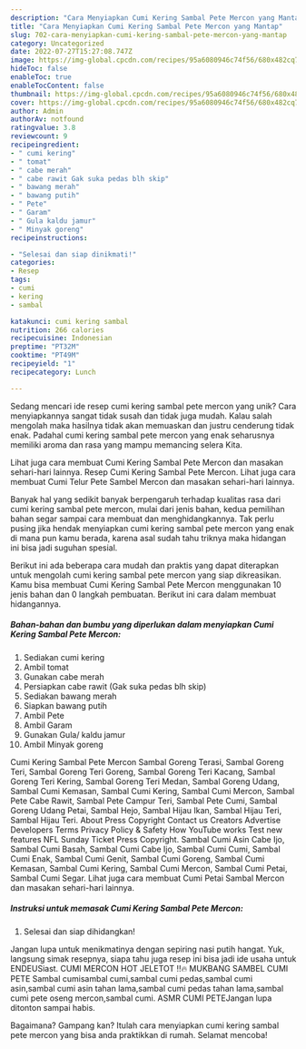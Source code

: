 ```yaml
---
description: "Cara Menyiapkan Cumi Kering Sambal Pete Mercon yang Mantap"
title: "Cara Menyiapkan Cumi Kering Sambal Pete Mercon yang Mantap"
slug: 702-cara-menyiapkan-cumi-kering-sambal-pete-mercon-yang-mantap
category: Uncategorized
date: 2022-07-27T15:27:08.747Z
image: https://img-global.cpcdn.com/recipes/95a6080946c74f56/680x482cq70/cumi-kering-sambal-pete-mercon-foto-resep-utama.jpg
hideToc: false
enableToc: true
enableTocContent: false
thumbnail: https://img-global.cpcdn.com/recipes/95a6080946c74f56/680x482cq70/cumi-kering-sambal-pete-mercon-foto-resep-utama.jpg
cover: https://img-global.cpcdn.com/recipes/95a6080946c74f56/680x482cq70/cumi-kering-sambal-pete-mercon-foto-resep-utama.jpg
author: Admin
authorAv: notfound
ratingvalue: 3.8
reviewcount: 9
recipeingredient:
- " cumi kering"
- " tomat"
- " cabe merah"
- " cabe rawit Gak suka pedas blh skip"
- " bawang merah"
- " bawang putih"
- " Pete"
- " Garam"
- " Gula kaldu jamur"
- " Minyak goreng"
recipeinstructions:

- "Selesai dan siap dinikmati!"
categories:
- Resep
tags:
- cumi
- kering
- sambal

katakunci: cumi kering sambal 
nutrition: 266 calories
recipecuisine: Indonesian
preptime: "PT32M"
cooktime: "PT49M"
recipeyield: "1"
recipecategory: Lunch

---
```





Sedang mencari ide resep cumi kering sambal pete mercon yang unik? Cara menyiapkannya sangat tidak susah dan tidak juga mudah. Kalau salah mengolah maka hasilnya tidak akan memuaskan dan justru cenderung tidak enak. Padahal cumi kering sambal pete mercon yang enak seharusnya memiliki aroma dan rasa yang mampu memancing selera Kita.





Lihat juga cara membuat Cumi Kering Sambal Pete Mercon dan masakan sehari-hari lainnya. Resep Cumi Kering Sambal Pete Mercon. Lihat juga cara membuat Cumi Telur Pete Sambel Mercon dan masakan sehari-hari lainnya.

Banyak hal yang sedikit banyak berpengaruh terhadap kualitas rasa dari cumi kering sambal pete mercon, mulai dari jenis bahan, kedua pemilihan bahan segar sampai cara membuat dan menghidangkannya. Tak perlu pusing jika hendak menyiapkan cumi kering sambal pete mercon yang enak di mana pun kamu berada, karena asal sudah tahu triknya maka hidangan ini bisa jadi suguhan spesial.






Berikut ini ada beberapa cara mudah dan praktis yang dapat diterapkan untuk mengolah cumi kering sambal pete mercon yang siap dikreasikan. Kamu bisa membuat Cumi Kering Sambal Pete Mercon menggunakan 10 jenis bahan dan 0 langkah pembuatan. Berikut ini cara dalam membuat hidangannya.

<!--inarticleads1-->

##### Bahan-bahan dan bumbu yang diperlukan dalam menyiapkan Cumi Kering Sambal Pete Mercon:

1. Sediakan  cumi kering
1. Ambil  tomat
1. Gunakan  cabe merah
1. Persiapkan  cabe rawit (Gak suka pedas blh skip)
1. Sediakan  bawang merah
1. Siapkan  bawang putih
1. Ambil  Pete
1. Ambil  Garam
1. Gunakan  Gula/ kaldu jamur
1. Ambil  Minyak goreng


Cumi Kering Sambal Pete Mercon Sambal Goreng Terasi, Sambal Goreng Teri, Sambal Goreng Teri Goreng, Sambal Goreng Teri Kacang, Sambal Goreng Teri Kering, Sambal Goreng Teri Medan, Sambal Goreng Udang, Sambal Cumi Kemasan, Sambal Cumi Kering, Sambal Cumi Mercon, Sambal Pete Cabe Rawit, Sambal Pete Campur Teri, Sambal Pete Cumi, Sambal Goreng Udang Petai, Sambal Hejo, Sambal Hijau Ikan, Sambal Hijau Teri, Sambal Hijau Teri. About Press Copyright Contact us Creators Advertise Developers Terms Privacy Policy &amp; Safety How YouTube works Test new features NFL Sunday Ticket Press Copyright. Sambal Cumi Asin Cabe Ijo, Sambal Cumi Basah, Sambal Cumi Cabe Ijo, Sambal Cumi Cumi, Sambal Cumi Enak, Sambal Cumi Genit, Sambal Cumi Goreng, Sambal Cumi Kemasan, Sambal Cumi Kering, Sambal Cumi Mercon, Sambal Cumi Petai, Sambal Cumi Segar. Lihat juga cara membuat Cumi Petai Sambal Mercon dan masakan sehari-hari lainnya. 

<!--inarticleads2-->

##### Instruksi untuk memasak Cumi Kering Sambal Pete Mercon:


1. Selesai dan siap dihidangkan!

Jangan lupa untuk menikmatinya dengan sepiring nasi putih hangat. Yuk, langsung simak resepnya, siapa tahu juga resep ini bisa jadi ide usaha untuk ENDEUSiast. CUMI MERCON HOT JELETOT ‼🔥 MUKBANG SAMBEL CUMI PETE Sambal cumisambal cumi,sambal cumi pedas,sambal cumi asin,sambal cumi asin tahan lama,sambal cumi pedas tahan lama,sambal cumi pete oseng mercon,sambal cumi. ASMR CUMI PETEJangan lupa ditonton sampai habis. 

Bagaimana? Gampang kan? Itulah cara menyiapkan cumi kering sambal pete mercon yang bisa anda praktikkan di rumah. Selamat mencoba!
